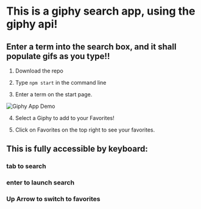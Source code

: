 # This is a giphy search app, using the giphy api!

## Enter a term into the search box, and it shall populate gifs as you type!!

 
1. Download the repo

2. Type `npm start` in the command line

3. Enter a term on the start page.

![Giphy App Demo](https://media.giphy.com/media/Pjx8Ct4vGjzlhJl0yD/giphy.gif)


4. Select a Giphy to add to your Favorites!

5. Click on Favorites on the top right to see your favorites.

 ## This is fully accessible by keyboard:
 ### tab to search
 ### enter to launch search
 ### Up Arrow to switch to favorites

